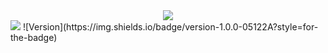 <center><img src="https://media.discordapp.net/attachments/774290264764055582/898463519933071381/1634280787072.png"></center>
<a href="https://discord.gg/zqySsESftt"><img src="https://img.shields.io/badge/Discord-7289DA?style=for-the-badge&logo=discord&logoColor=black"/></a>
![Version](https://img.shields.io/badge/version-1.0.0-05122A?style=for-the-badge)